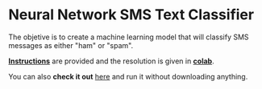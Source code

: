 # Neural Network SMS Text Classifier

The objetive is to create a machine learning model that will classify SMS messages as either "ham" or "spam".

[**Instructions**](https://github.com/LautaroOchotorena/Machine-Learning-with-Python-FreeCodeCamp/blob/main/Neural%20Network%20SMS%20Text%20Classifier/Instructions.md) are provided and the resolution
is given in [**colab**](https://github.com/LautaroOchotorena/Machine-Learning-with-Python-FreeCodeCamp/blob/main/Neural%20Network%20SMS%20Text%20Classifier/fcc_sms_text_classification.ipynb).

You can also **check it out** [here](https://colab.research.google.com/drive/10ht8tFNqttVeerer1RMh_VTFjai68joO?usp=sharing) and run it without downloading anything.
